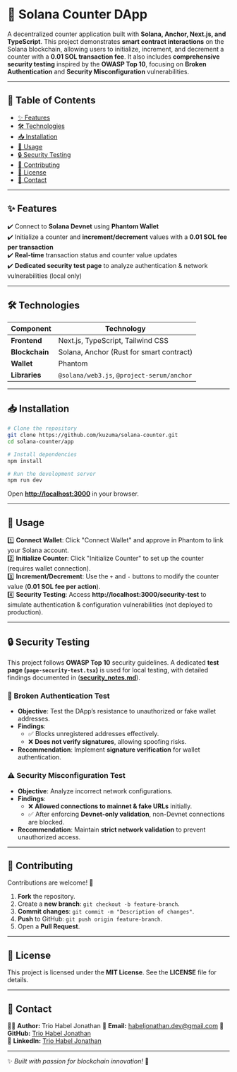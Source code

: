 # 🚀 Solana Counter DApp

A decentralized counter application built with **Solana, Anchor, Next.js, and TypeScript**. This project demonstrates **smart contract interactions** on the Solana blockchain, allowing users to initialize, increment, and decrement a counter with a **0.01 SOL transaction fee**. It also includes **comprehensive security testing** inspired by the **OWASP Top 10**, focusing on **Broken Authentication** and **Security Misconfiguration** vulnerabilities.

---

## 📌 Table of Contents
- [✨ Features](#-features)
- [🛠️ Technologies](#-technologies)
- [📥 Installation](#-installation)
- [🚀 Usage](#-usage)
- [🔒 Security Testing](#-security-testing)
- [🤝 Contributing](#-contributing)
- [📜 License](#-license)
- [📧 Contact](#-contact)

---

## ✨ Features
✔️ Connect to **Solana Devnet** using **Phantom Wallet**  
✔️ Initialize a counter and **increment/decrement** values with a **0.01 SOL fee per transaction**  
✔️ **Real-time** transaction status and counter value updates  
✔️ **Dedicated security test page** to analyze authentication & network vulnerabilities (local only)  

---

## 🛠️ Technologies

| Component  | Technology |
|------------|------------|
| **Frontend** | Next.js, TypeScript, Tailwind CSS |
| **Blockchain** | Solana, Anchor (Rust for smart contract) |
| **Wallet** | Phantom |
| **Libraries** | `@solana/web3.js`, `@project-serum/anchor` |

---

## 📥 Installation
```bash
# Clone the repository
git clone https://github.com/kuzuma/solana-counter.git
cd solana-counter/app

# Install dependencies
npm install

# Run the development server
npm run dev
```
Open **[http://localhost:3000](http://localhost:3000)** in your browser.

---

## 🚀 Usage
1️⃣ **Connect Wallet**: Click "Connect Wallet" and approve in Phantom to link your Solana account.  
2️⃣ **Initialize Counter**: Click "Initialize Counter" to set up the counter (requires wallet connection).  
3️⃣ **Increment/Decrement**: Use the `+` and `-` buttons to modify the counter value (**0.01 SOL fee per action**).  
4️⃣ **Security Testing**: Access **http://localhost:3000/security-test** to simulate authentication & configuration vulnerabilities (not deployed to production).  

---

## 🔒 Security Testing
This project follows **OWASP Top 10** security guidelines. A dedicated **test page (`page-security-test.tsx`)** is used for local testing, with detailed findings documented in ([**security_notes.md**](https://github.com/trio-habel-jonathan/solana-counter/blob/main/security-notes.md)).



### 🛑 Broken Authentication Test
- **Objective**: Test the DApp’s resistance to unauthorized or fake wallet addresses.
- **Findings**:
  - ✅ Blocks unregistered addresses effectively.
  - ❌ **Does not verify signatures**, allowing spoofing risks.
- **Recommendation**: Implement **signature verification** for wallet authentication.

### ⚠️ Security Misconfiguration Test
- **Objective**: Analyze incorrect network configurations.
- **Findings**:
  - ❌ **Allowed connections to mainnet & fake URLs** initially.
  - ✅ After enforcing **Devnet-only validation**, non-Devnet connections are blocked.
- **Recommendation**: Maintain **strict network validation** to prevent unauthorized access.

---

## 🤝 Contributing
Contributions are welcome! 🚀
1. **Fork** the repository.
2. Create a **new branch**: `git checkout -b feature-branch`.
3. **Commit changes**: `git commit -m "Description of changes"`.
4. **Push** to GitHub: `git push origin feature-branch`.
5. Open a **Pull Request**.

---

## 📜 License
This project is licensed under the **MIT License**. See the **LICENSE** file for details.

---

## 📧 Contact
👨‍💻 **Author:** Trio Habel Jonathan
📩 **Email:** habeljonathan.dev@gmail.com
🐙 **GitHub:** [Trio Habel Jonathan](https://github.com/trio-habel-jonathan)  
💼 **LinkedIn:** [Trio Habel Jonathan](https://www.linkedin.com/in/trio-habel-jonathan-573b49352)  

---

✨ *Built with passion for blockchain innovation!* 🚀

